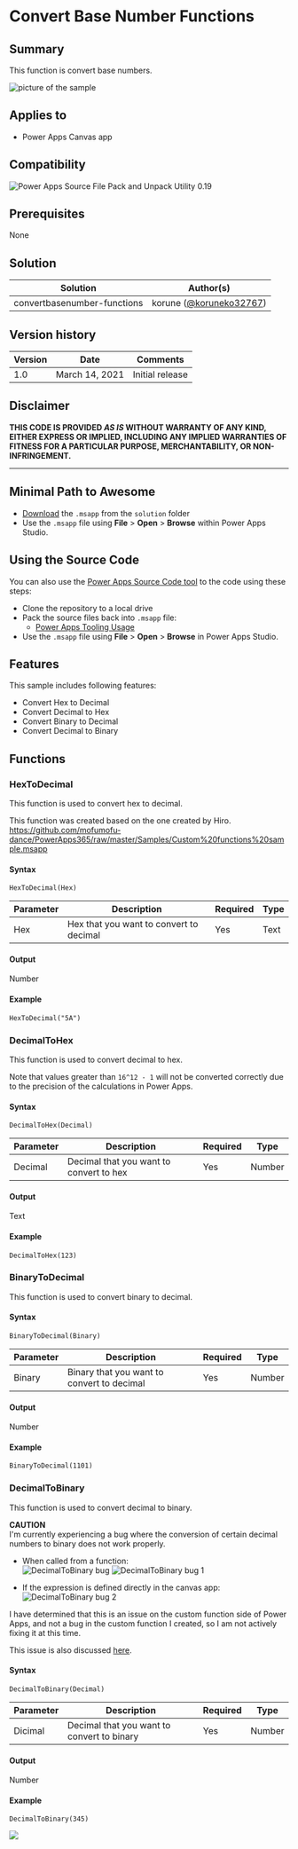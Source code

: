 # Convert Base Number Functions

## Summary

This function is convert base numbers. 

![picture of the sample](assets/preview.png)

## Applies to

* Power Apps Canvas app

## Compatibility

![Power Apps Source File Pack and Unpack Utility 0.19](https://img.shields.io/badge/PSAopa-0.19-green.svg)

## Prerequisites

None

## Solution

Solution|Author(s)
--------|---------
convertbasenumber-functions | korune ([@koruneko32767](https://twitter.com/koruneko32767))

## Version history

Version|Date|Comments
-------|----|--------
1.0|March 14, 2021|Initial release

## Disclaimer

**THIS CODE IS PROVIDED *AS IS* WITHOUT WARRANTY OF ANY KIND, EITHER EXPRESS OR IMPLIED, INCLUDING ANY IMPLIED WARRANTIES OF FITNESS FOR A PARTICULAR PURPOSE, MERCHANTABILITY, OR NON-INFRINGEMENT.**

---

## Minimal Path to Awesome

* [Download](solution\ConvertBaseNumber-Functions.msapp) the `.msapp` from the `solution` folder
* Use the `.msapp` file using **File** > **Open** > **Browse** within Power Apps Studio.

## Using the Source Code

  You can also use the [Power Apps Source Code tool](https://github.com/microsoft/PowerApps-Language-Tooling) to the code using these steps:
* Clone the repository to a local drive
* Pack the source files back into `.msapp` file:
  * [Power Apps Tooling Usage](https://github.com/microsoft/PowerApps-Language-Tooling)
* Use the `.msapp` file using **File** > **Open** > **Browse** in Power Apps Studio.

## Features

This sample includes following features:

* Convert Hex to Decimal
* Convert Decimal to Hex
* Convert Binary to Decimal
* Convert Decimal to Binary

## Functions

### HexToDecimal

This function is used to convert hex to decimal.  

This function was created based on the one created by Hiro.  
https://github.com/mofumofu-dance/PowerApps365/raw/master/Samples/Custom%20functions%20sample.msapp

#### Syntax

```
HexToDecimal(Hex)
```

Parameter | Description | Required | Type
---|---|---|--
Hex | Hex that you want to convert to decimal | Yes | Text


#### Output

Number

#### Example

```excel
HexToDecimal("5A")
```

### DecimalToHex

This function is used to convert decimal to hex.  

Note that values greater than `16^12 - 1` will not be converted correctly due to the precision of the calculations in Power Apps.

#### Syntax

```
DecimalToHex(Decimal)
```

Parameter | Description | Required | Type
---|---|---|--
Decimal | Decimal that you want to convert to hex | Yes | Number


#### Output

Text

#### Example

```excel
DecimalToHex(123)
```

### BinaryToDecimal

This function is used to convert binary to decimal.  

#### Syntax

```
BinaryToDecimal(Binary)
```

Parameter | Description | Required | Type
---|---|---|--
Binary | Binary that you want to convert to decimal | Yes | Number


#### Output

Number

#### Example

```excel
BinaryToDecimal(1101)
```

### DecimalToBinary

This function is used to convert decimal to binary.  

**CAUTION**  
I'm currently experiencing a bug where the conversion of certain decimal numbers to binary does not work properly.  

* When called from a function:  
![DecimalToBinary bug](assets/DecimalToBinary-bug.png)
![DecimalToBinary bug 1](assets/DecimalToBinary-bug-1.png)

* If the expression is defined directly in the canvas app:  
![DecimalToBinary bug 2](assets/DecimalToBinary-bug-2.png)

I have determined that this is an issue on the custom function side of Power Apps, and not a bug in the custom function I created, so I am not actively fixing it at this time.  

This issue is also discussed [here](https://powerusers.microsoft.com/t5/Building-Power-Apps/Bug-For-the-calculation-results-of-Enhanced-Component/m-p/866288#M275333).  

#### Syntax

```
DecimalToBinary(Decimal)
```

Parameter | Description | Required | Type
---|---|---|--
Dicimal | Decimal that you want to convert to binary | Yes | Number


#### Output

Number

#### Example

```excel
DecimalToBinary(345)
```


<img src="https://telemetry.sharepointpnp.com/powerfx-samples/samples/readme-template" />
